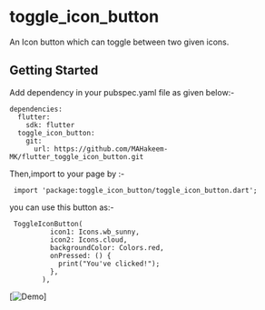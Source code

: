 # toggle_icon_button

An Icon button which can toggle between two given icons.

## Getting Started

Add dependency in your pubspec.yaml file as given below:-
```
dependencies:
  flutter:
    sdk: flutter
  toggle_icon_button:
    git:
      url: https://github.com/MAHakeem-MK/flutter_toggle_icon_button.git
```    
 Then,import to your page by :-
``` 
 import 'package:toggle_icon_button/toggle_icon_button.dart';
``` 
 you can use this button as:-
``` 
 ToggleIconButton(
          icon1: Icons.wb_sunny,
          icon2: Icons.cloud,
          backgroundColor: Colors.red,
          onPressed: () {
            print("You've clicked!");
          },
        ),
```


[![Demo](https://j.gifs.com/wV8NgJ.gif)]

